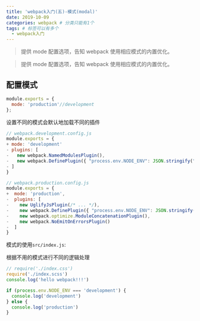```yaml
---
title: 'webpack入门(五)-模式(modal)'
date: 2019-10-09
categories: webpack # 分类只能有1个
tags: # 标签可以有多个
  - webpack入门
---
```

> 提供 mode 配置选项，告知 webpack 使用相应模式的内置优化。
<!-- more -->

> 提供 mode 配置选项，告知 webpack 使用相应模式的内置优化。
##  配置模式
```javascript
module.exports = {
  mode: 'production'//development
};
```
设置不同的模式会默认地加载不同的插件
```javascript
// webpack.development.config.js
module.exports = {
+ mode: 'development'
- plugins: [
-   new webpack.NamedModulesPlugin(),
-   new webpack.DefinePlugin({ "process.env.NODE_ENV": JSON.stringify("development") }),
- ]
}
```
```javascript
// webpack.production.config.js
module.exports = {
+  mode: 'production',
-  plugins: [
-    new UglifyJsPlugin(/* ... */),
-    new webpack.DefinePlugin({ "process.env.NODE_ENV": JSON.stringify("production") }),
-    new webpack.optimize.ModuleConcatenationPlugin(),
-    new webpack.NoEmitOnErrorsPlugin()
-  ]
}
```

模式的使用`src/index.js`:

根据不用的模式进行不同的逻辑处理
```javascript
// require('./index.css')
require('./index.scss')
console.log('hello webpack!!!')

if (process.env.NODE_ENV === 'development') {
  console.log('development')
} else {
  console.log('production')
}
```